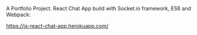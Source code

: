 A Portfolio Project. React Chat App build with Socket.io framework, ES6 and Webpack: 

https://js-react-chat-app.herokuapp.com/